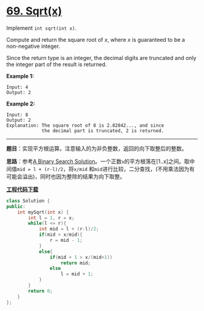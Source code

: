 # [69. Sqrt(x)](https://leetcode.com/problems/sqrtx/)

Implement `int sqrt(int x)`.

Compute and return the square root of *x*, where *x* is guaranteed to be a non-negative integer.

Since the return type is an integer, the decimal digits are truncated and only the integer part of the result is returned.

**Example 1:**

```
Input: 4
Output: 2
```

**Example 2:**

```
Input: 8
Output: 2
Explanation: The square root of 8 is 2.82842..., and since
             the decimal part is truncated, 2 is returned.
```

-----

**题目**：实现平方根运算。注意输入的为非负整数，返回的向下取整后的整数。

**思路**：参考[A Binary Search Solution](https://leetcode.com/problems/sqrtx/discuss/25047/A-Binary-Search-Solution)。一个正数`x`的平方根落在[1..x]之间。取中间值`mid = l + (r-l)/2`，将`x/mid` 和`mid`进行比较，二分查找，(不用乘法因为有可能会溢出)，同时也因为整除的结果为向下取整。

[**工程代码下载**](https://github.com/shenkh/leetcode)

```cpp
class Solution {
public:
    int mySqrt(int x) {
        int l = 1, r = x;
        while(l <= r){
            int mid = l + (r-l)/2;
            if(mid > x/mid){
                r = mid - 1;
            }
            else{
                if(mid + 1 > x/(mid+1))
                    return mid;
                else
                    l = mid + 1;
            }
        }
        return 0;
    }
};
```


